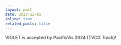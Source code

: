 ```yaml
---
layout: post
date: 2023-12-01
inline: true
related_posts: false
---
```


VIOLET is accepted by PacificVis 2024 (TVCG Track)!